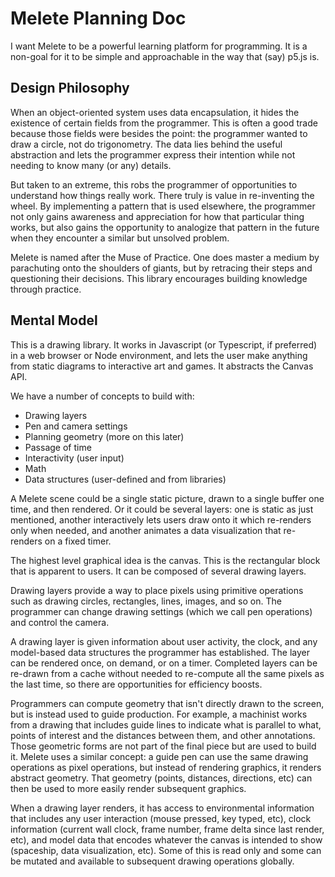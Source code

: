 # Melete Planning Doc

I want Melete to be a powerful learning platform for programming. It is a
non-goal for it to be simple and approachable in the way that (say) p5.js is.

## Design Philosophy

When an object-oriented system uses data encapsulation, it hides the existence
of certain fields from the programmer. This is often a good trade because those
fields were besides the point: the programmer wanted to draw a circle, not do
trigonometry. The data lies behind the useful abstraction and lets the
programmer express their intention while not needing to know many (or any)
details.

But taken to an extreme, this robs the programmer of opportunities to understand
how things really work. There truly is value in re-inventing the wheel. By
implementing a pattern that is used elsewhere, the programmer not only gains
awareness and appreciation for how that particular thing works, but also gains
the opportunity to analogize that pattern in the future when they encounter a
similar but unsolved problem.

Melete is named after the Muse of Practice. One does master a medium by
parachuting onto the shoulders of giants, but by retracing their steps and
questioning their decisions. This library encourages building knowledge through
practice.

## Mental Model

This is a drawing library. It works in Javascript (or Typescript, if preferred)
in a web browser or Node environment, and lets the user make anything from
static diagrams to interactive art and games. It abstracts the Canvas API.

We have a number of concepts to build with:

- Drawing layers
- Pen and camera settings
- Planning geometry (more on this later)
- Passage of time
- Interactivity (user input)
- Math
- Data structures (user-defined and from libraries)

A Melete scene could be a single static picture, drawn to a single buffer one
time, and then rendered. Or it could be several layers: one is static as just
mentioned, another interactively lets users draw onto it which re-renders only
when needed, and another animates a data visualization that re-renders on a
fixed timer.

The highest level graphical idea is the canvas. This is the rectangular block
that is apparent to users. It can be composed of several drawing layers.

Drawing layers provide a way to place pixels using primitive operations such as
drawing circles, rectangles, lines, images, and so on. The programmer can change
drawing settings (which we call pen operations) and control the camera.

A drawing layer is given information about user activity, the clock, and any
model-based data structures the programmer has established. The layer can be
rendered once, on demand, or on a timer. Completed layers can be re-drawn from a
cache without needed to re-compute all the same pixels as the last time, so
there are opportunities for efficiency boosts.

Programmers can compute geometry that isn't directly drawn to the screen, but is
instead used to guide production. For example, a machinist works from a drawing
that includes guide lines to indicate what is parallel to what, points of
interest and the distances between them, and other annotations. Those geometric
forms are not part of the final piece but are used to build it. Melete uses a
similar concept: a guide pen can use the same drawing operations as pixel
operations, but instead of rendering graphics, it renders abstract geometry.
That geometry (points, distances, directions, etc) can then be used to more
easily render subsequent graphics.

When a drawing layer renders, it has access to environmental information that
includes any user interaction (mouse pressed, key typed, etc), clock information
(current wall clock, frame number, frame delta since last render, etc), and
model data that encodes whatever the canvas is intended to show (spaceship, data
visualization, etc). Some of this is read only and some can be mutated and
available to subsequent drawing operations globally.
